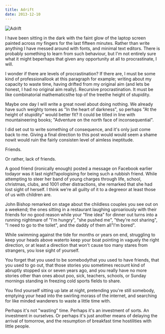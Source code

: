 ```yaml
---
title: Adrift
date: 2013-12-10
---
```


![Adrift](https://source.unsplash.com/Pll7AP6NFpY/1600x900)

I have been sitting in the dark with the faint glow of the laptop screen painted across my fingers for the last fifteen minutes. Rather than write anything I have messed around with fonts, and minimal text editors. There is probably something to learn from such behaviour, but I'm not entirely sure what it might beperhaps that given any opportunity at all to procrastinate, I will.

I wonder if there are levels of procrastination? If there are, I must be some kind of professionallook at this paragraph for example; writing about my capacity to waste time, having drifted from my original aim (and lets be honest, I had no original aim really). Recursive procrastination. It must be like combinatorial mathematicsthe top of the treethe height of stupidity.

Maybe one day I will write a great novel about doing nothing. We already have such weighty tomes as "In the heart of darkness", so perhaps "At the height of stupidity" would better fit? It could be titled in line with mountaineering books; "Adventure on the north face of inconsequential".

I did set out to write something of consequence, and it's only just come back to me. Giving a final direction to this post would would seem a shame nowit would ruin the fairly consisten level of aimless ineptitude.

Friends.

Or rather, lack of friends.

A good friend (ironically enough) posted a message on Facebook earlier todayor was it last night?apologising for being such a rubbish friend. While attempting to steer her band of young charges through life, school, christmas, clubs, and 1001 other distractions, she remarked that she had lost sight of herself. I think we're all guilty of it to a degreeor at least those of us with children are.

John Bishop remarked on stage about the childless couples you see out on a weekend; the ones sitting in a restaurant laughing uproariously with their friends for no good reason while your "fine idea" for dinner out turns into a running nightmare of "I'm hungry", "she pushed me", "they're not sharing", "I need to go to the toilet", and the daddy of them all"I'm bored".

While swimming against the tide for months or years on end, struggling to keep your heads above waterto keep your boat pointing in vaguely the right direction, or at least a direction that won't cause too many stares from strangers, you lose sight of yourself.

You forget that you used to be somebodythat you used to have friends, that you used to go out, that those stories you sometimes recount kind of abruptly stopped six or seven years ago, and you really have no more stories other than ones about poo, sick, teachers, schools, or Sunday mornings standing in freezing cold sports fields to share.

You find yourself sitting up late at night, pretending you're still somebody, emptying your head into the swirling morass of the internet, and searching for like minded wanderers to waste a little time with.

Perhaps it's not "wasting" time. Perhaps it's an investment of sorts. An investment in ourselves. Or perhaps it's just another means of delaying the arrival of tomorrow, and the resumption of breakfast time hostilities with little people.